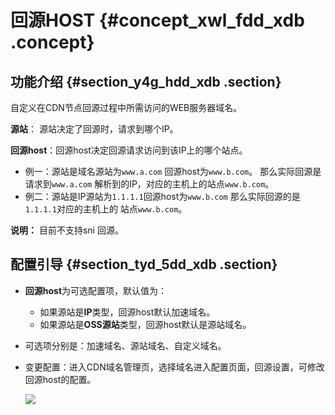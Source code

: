 # 回源HOST {#concept_xwl_fdd_xdb .concept}

## 功能介绍 {#section_y4g_hdd_xdb .section}

自定义在CDN节点回源过程中所需访问的WEB服务器域名。

**源站**： 源站决定了回源时，请求到哪个IP。

**回源host**：回源host决定回源请求访问到该IP上的哪个站点。

-   例一：源站是域名源站为`www.a.com` 回源host为`www.b.com`。 那么实际回源是请求到`www.a.com` 解析到的IP，对应的主机上的站点`www.b.com`。
-   例二：源站是IP源站为`1.1.1.1`回源host为`www.b.com` 那么实际回源的是`1.1.1.1`对应的主机上的 站点`www.b.com`。

**说明：** 目前不支持sni 回源。

## 配置引导 {#section_tyd_5dd_xdb .section}

-   **回源host**为可选配置项，默认值为：
    -   如果源站是**IP**类型，回源host默认加速域名。
    -   如果源站是**OSS源站**类型，回源host默认是源站域名。
-   可选项分别是：加速域名、源站域名、自定义域名。
-   变更配置：进入CDN域名管理页，选择域名进入配置页面，回源设置，可修改回源host的配置。

    ![](http://static-aliyun-doc.oss-cn-hangzhou.aliyuncs.com/assets/img/13745/3355_zh-CN.png)


